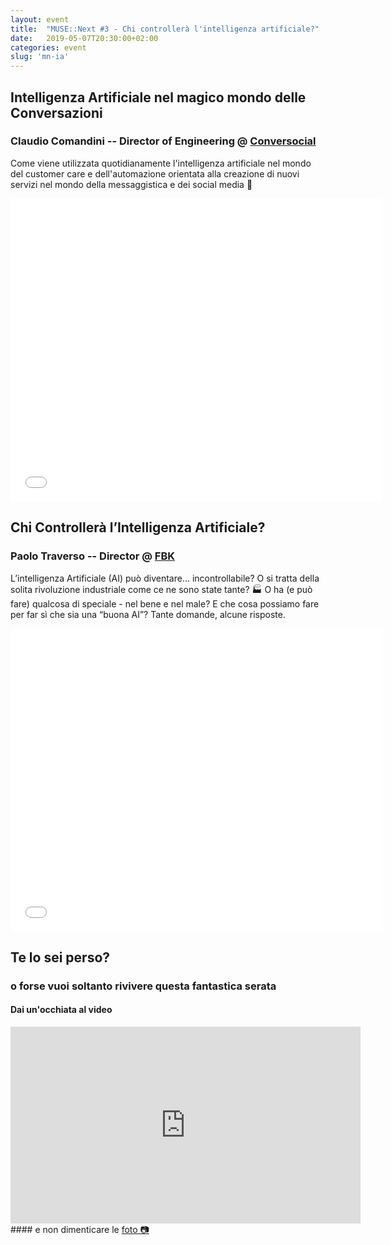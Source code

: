 ```yaml
---
layout: event
title:  "MUSE::Next #3 - Chi controllerà l'intelligenza artificiale?"
date:   2019-05-07T20:30:00+02:00
categories: event
slug: 'mn-ia'
---
```


## Intelligenza Artificiale nel magico mondo delle Conversazioni
### Claudio Comandini -- Director of Engineering @ [Conversocial](https://www.conversocial.com/)

Come viene utilizzata quotidianamente l'intelligenza artificiale nel mondo del customer care e dell'automazione orientata alla creazione di nuovi servizi nel mondo della messaggistica e dei social media 👥

<iframe src="//www.slideshare.net/slideshow/embed_code/key/GZisONfdOEMLQt" width="595" height="485" frameborder="0" marginwidth="0" marginheight="0" scrolling="no" allowfullscreen> </iframe>

## Chi Controllerà l’Intelligenza Artificiale?
### Paolo Traverso -- Director @ [FBK](//www.fbk.eu)

L’intelligenza Artificiale (AI) può diventare… incontrollabile? O si tratta della solita rivoluzione industriale come ce ne sono state tante? 🏭 O ha (e può fare) qualcosa di speciale - nel bene e nel male? E che cosa possiamo fare per far sì che sia una “buona AI”? Tante domande, alcune risposte.

<iframe src="//www.slideshare.net/slideshow/embed_code/key/Mj6oLkpRLvOcGa" width="595" height="485" frameborder="0" marginwidth="0" marginheight="0" scrolling="no" allowfullscreen> </iframe>

## Te lo sei perso?
### o forse vuoi soltanto rivivere questa fantastica serata
<section class="fb-links">

#### Dai un'occhiata al video
<iframe width="560" height="315" src="https://www.youtube.com/embed/tYcnLjNjAGc" frameborder="0" allow="accelerometer; autoplay; clipboard-write; encrypted-media; gyroscope; picture-in-picture" allowfullscreen></iframe>
#### e non dimenticare le <a id="fb_photo_album" class="btn-facebook" target="_blank" href="//bit.ly/musenext3p">foto &#128247;</a>
</section>
